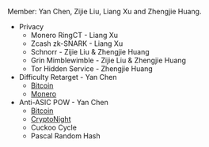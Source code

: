 Member: Yan Chen, Zijie Liu, Liang Xu and Zhengjie Huang.

- Privacy
  - Monero RingCT - Liang Xu
  - Zcash zk-SNARK - Liang Xu
  - Schnorr - Zijie Liu & Zhengjie Huang
  - Grin Mimblewimble - Zijie Liu & Zhengjie Huang
  - Tor Hidden Service - Zhengjie Huang
- Difficulty Retarget - Yan Chen
  - [Bitcoin](./btc.md)
  - [Monero](./monero.md)
- Anti-ASIC POW - Yan Chen
  - [Bitcoin](./btc.md)
  - [CryptoNight](./monero.md)
  - Cuckoo Cycle
  - Pascal Random Hash
